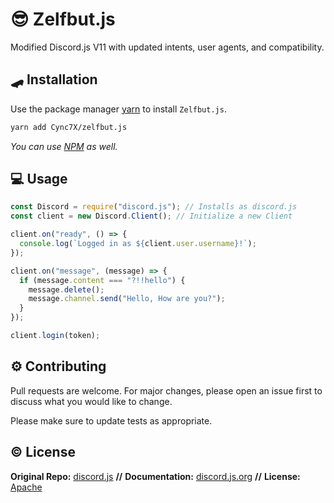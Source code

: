 # 😎 Zelfbut.js

Modified Discord.js V11 with updated intents, user agents, and compatibility.

## 🛹 Installation

Use the package manager [yarn](https://yarnpkg.com/) to install `Zelfbut.js`.

```bash
yarn add Cync7X/zelfbut.js
```

_You can use [NPM](https://www.npmjs.com/) as well._

## 💻 Usage

```javascript
const Discord = require("discord.js"); // Installs as discord.js
const client = new Discord.Client(); // Initialize a new Client

client.on("ready", () => {
  console.log(`Logged in as ${client.user.username}!`);
});

client.on("message", (message) => {
  if (message.content === "?!!hello") {
    message.delete();
    message.channel.send("Hello, How are you?");
  }
});

client.login(token);
```

## ⚙ Contributing

Pull requests are welcome. For major changes, please open an issue first to discuss what you would like to change.

Please make sure to update tests as appropriate.

## © License

**Original Repo:** [discord.js](https://github.com/discordjs) **//**
**Documentation:** [discord.js.org](https://discord.js.org/#/docs/main/11.4.2/general/welcome) **//**
**License:** [Apache](https://github.com/discordjs/discord.js/blob/master/LICENSE)

